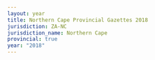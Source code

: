 ```yaml
---
layout: year
title: Northern Cape Provincial Gazettes 2018
jurisdiction: ZA-NC
jurisdiction_name: Northern Cape
provincial: true
year: "2018"
---
```

